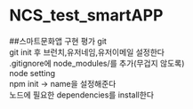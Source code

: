 # NCS_test_smartAPP
##스마트문화앱 구현 평가
git</br>
  git init 후 브런치,유저네임,유저이메일 설정한다</br>
  .gitignore에 node_modules/를 추가(무겁지 않도록)</br>
node setting</br>
  npm init -> name을 설정해준다</br>
  노드에 필요한 dependencies를 install한다</br>
  
  

